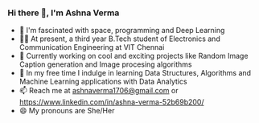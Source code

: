 ### Hi there 👋, I'm Ashna Verma
- 🚀 I'm fascinated with space, programming and Deep Learning
- 👩‍🎓 At present, a third year B.Tech student of Electronics and Communication Engineering at VIT Chennai
- 🔭 Currently working on cool and exciting projects like Random Image Caption generation and Image procesing algorithms
- 🌱 In my free time I indulge in learning Data Structures, Algorithms and Machine Learning applications with Data Analytics
- 📫 Reach me at ashnaverma1706@gmail.com or https://www.linkedin.com/in/ashna-verma-52b69b200/
- 😄 My pronouns are She/Her
